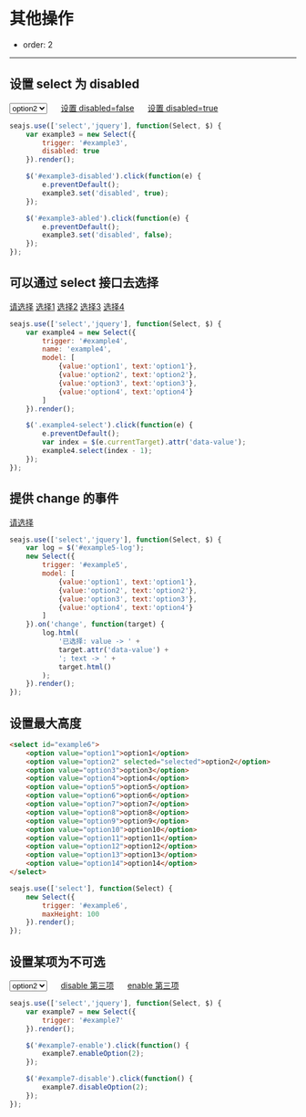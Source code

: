 # 其他操作

- order: 2

----

<script>
seajs.use('select.css');
</script>

## 设置 select 为 disabled

<select id="example3">
    <option value="option1">option1</option>
    <option value="option2" selected="selected">option2</option>
</select>
<a href="#" id="example3-abled" style="margin-left:20px;">设置 disabled=false</a>
<a href="#" id="example3-disabled" style="margin-left:20px;">设置 disabled=true</a>

````javascript
seajs.use(['select','jquery'], function(Select, $) {
    var example3 = new Select({
        trigger: '#example3',
        disabled: true
    }).render();

    $('#example3-disabled').click(function(e) {
        e.preventDefault();
        example3.set('disabled', true);
    });

    $('#example3-abled').click(function(e) {
        e.preventDefault();
        example3.set('disabled', false);
    });
});
````

## 可以通过 select 接口去选择

<a href="#" id="example4" class="ui-select-trigger">请选择</a>
<a href="#" class="example4-select" data-value="1">选择1</a>
<a href="#" class="example4-select" data-value="2">选择2</a>
<a href="#" class="example4-select" data-value="3">选择3</a>
<a href="#" class="example4-select" data-value="4">选择4</a>


````javascript
seajs.use(['select','jquery'], function(Select, $) {
    var example4 = new Select({
        trigger: '#example4',
        name: 'example4',
        model: [
            {value:'option1', text:'option1'},
            {value:'option2', text:'option2'},
            {value:'option3', text:'option3'},
            {value:'option4', text:'option4'}
        ]
    }).render();

    $('.example4-select').click(function(e) {
        e.preventDefault();
        var index = $(e.currentTarget).attr('data-value');
        example4.select(index - 1);
    });
});
````

## 提供 change 的事件

<a href="#" id="example5" class="ui-select-trigger">请选择</a>
<span id="example5-log"></span>

````javascript
seajs.use(['select','jquery'], function(Select, $) {
    var log = $('#example5-log');
    new Select({
        trigger: '#example5',
        model: [
            {value:'option1', text:'option1'},
            {value:'option2', text:'option2'},
            {value:'option3', text:'option3'},
            {value:'option4', text:'option4'}
        ]
    }).on('change', function(target) {
        log.html(
            '已选择: value -> ' + 
            target.attr('data-value') +
            '; text -> ' +
            target.html()
        );
    }).render();
});
````

## 设置最大高度

````html
<select id="example6">
    <option value="option1">option1</option>
    <option value="option2" selected="selected">option2</option>
    <option value="option3">option3</option>
    <option value="option4">option4</option>
    <option value="option5">option5</option>
    <option value="option6">option6</option>
    <option value="option7">option7</option>
    <option value="option8">option8</option>
    <option value="option9">option9</option>
    <option value="option10">option10</option>
    <option value="option11">option11</option>
    <option value="option12">option12</option>
    <option value="option13">option13</option>
    <option value="option14">option14</option>
</select>
````

````javascript
seajs.use(['select'], function(Select) {
    new Select({
        trigger: '#example6',
        maxHeight: 100
    }).render();
});
````

## 设置某项为不可选

<select id="example7">
    <option value="option1">option1</option>
    <option value="option2" selected="selected">option2</option>
    <option value="option3">option3</option>
</select>
<a href="javascript:;" id="example7-disable" style="margin-left:20px;">disable 第三项</a>
<a href="javascript:;" id="example7-enable" style="margin-left:20px;">enable 第三项</a>

````javascript
seajs.use(['select','jquery'], function(Select, $) {
    var example7 = new Select({
        trigger: '#example7'
    }).render();

    $('#example7-enable').click(function() {
        example7.enableOption(2);
    });

    $('#example7-disable').click(function() {
        example7.disableOption(2);
    });
});
````
